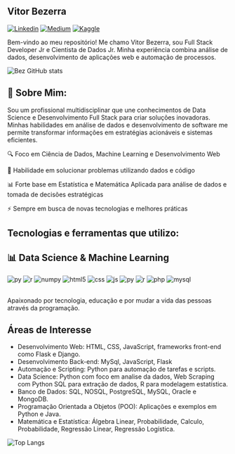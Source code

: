 ## Vitor Bezerra

[![Linkedin](https://img.shields.io/badge/LinkedIn-0077B5?style=for-the-badge&logo=linkedin&logoColor=white)]([https://www.linkedin.com/in/vitorbzerra/])
[![Medium](https://img.shields.io/badge/Medium-12100E?style=for-the-badge&logo=medium&logoColor=white)](https://medium.com/@vitorpbzerra)
[![Kaggle](https://img.shields.io/badge/Kaggle-20BEFF?style=for-the-badge&logo=Kaggle&logoColor=white)](https://www.kaggle.com/vitorbzerra)

Bem-vindo ao meu repositório! Me chamo Vitor Bezerra, sou Full Stack Developer Jr e Cientista de Dados Jr. Minha experiência combina análise de dados, desenvolvimento de aplicações web e automação de processos.


![Bez GitHub stats](https://github-readme-stats.vercel.app/api?username=vitorbzerra99&show_icons=true&theme=transparent)

## 🚀 Sobre Mim:
Sou um profissional multidisciplinar que une conhecimentos de Data Science e Desenvolvimento Full Stack para criar soluções inovadoras. Minhas habilidades em análise de dados e desenvolvimento de software me permite transformar informações em estratégias acionáveis e sistemas eficientes.

🔍 Foco em Ciência de Dados, Machine Learning e Desenvolvimento Web

🎯 Habilidade em solucionar problemas utilizando dados e código

📊 Forte base em Estatística e Matemática Aplicada para análise de dados e tomada de decisões estratégicas

⚡ Sempre em busca de novas tecnologias e melhores práticas

## Tecnologias e ferramentas que utilizo:
## 📊 Data Science & Machine Learning
<div style="display: inline_block">
<img align="center" alt="py" src="https://img.shields.io/badge/Python-3776AB?style=for-the-badge&logo=python&logoColor=white" />
<img align="center" alt="r" src="https://img.shields.io/badge/R-276DC3?style=for-the-badge&logo=r&logoColor=white" />
<img align="center" alt="numpy" src="https://img.shields.io/badge/NumPy-4DABCF?logo=numpy&logoColor=fff /> 
</div><br/>

<div style="display: inline_block">
  <img align="center" alt="html5" src="https://img.shields.io/badge/HTML5-E34F26?style=for-the-badge&logo=html5&logoColor=white" />
  <img align="center" alt="css" src="https://img.shields.io/badge/CSS3-1572B6?style=for-the-badge&logo=css3&logoColor=white" />
  <img align="center" alt="js" src="https://img.shields.io/badge/JavaScript-F7DF1E?style=for-the-badge&logo=javascript&logoColor=black" />
  <img align="center" alt="py" src="https://img.shields.io/badge/Python-3776AB?style=for-the-badge&logo=python&logoColor=white" />
  <img align="center" alt="r" src="https://img.shields.io/badge/R-276DC3?style=for-the-badge&logo=r&logoColor=white" />
  <img align="center" alt="php" src="https://img.shields.io/badge/PHP-777BB4?style=for-the-badge&logo=php&logoColor=white" />
  <img align="center" alt="mysql" src="https://img.shields.io/badge/MySQL-00000F?style=for-the-badge&logo=mysql&logoColor=white" />
</div><br/>

Apaixonado por tecnologia, educação e por mudar a vida das pessoas através da programação.
## Áreas de Interesse

- Desenvolvimento Web: HTML, CSS, JavaScript, frameworks front-end como Flask e Django. 
- Desenvolvimento Back-end: MySql, JavaScript, Flask
- Automação e Scripting: Python para automação de tarefas e scripts.
- Data Science: Python com foco em analise da dados, Web Scraping com Python SQL para extração de dados, R para modelagem estatística.
- Banco de Dados: SQL, NOSQL, PostgreSQL, MySQL, Oracle e MongoDB. 
- Programação Orientada a Objetos (POO): Aplicações e exemplos em Python e Java.
- Matemática e Estatística: Álgebra Linear, Probabilidade, Calculo, Probabilidade, Regressão Linear, Regressão Logística. 

![Top Langs](https://github-readme-stats.vercel.app/api/top-langs/?username=vitorbzerra99&hide_progress=true)



